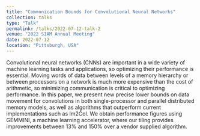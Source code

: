 ```yaml
---
title: "Communication Bounds for Convolutional Neural Networks"
collection: talks
type: "Talk"
permalink: /talks/2022-07-12-talk-2
venue: "2022 SIAM Annual Meeting"
date: 2022-07-12
location: "Pittsburgh, USA"
---
```


Convolutional neural networks (CNNs) are important in a wide variety of machine learning tasks and applications, so optimizing their performance is essential. Moving words of data between levels of a memory hierarchy or between processors on a network is much more expensive than the cost of arithmetic, so minimizing communication is critical to optimizing performance. In this paper, we present new precise lower bounds on data movement for convolutions in both single-processor and parallel distributed memory models, as well as algorithms that outperform current implementations such as Im2Col. We obtain performance figures using GEMMINI, a machine learning accelerator, where our tiling provides improvements between 13% and 150% over a vendor supplied algorithm. 

